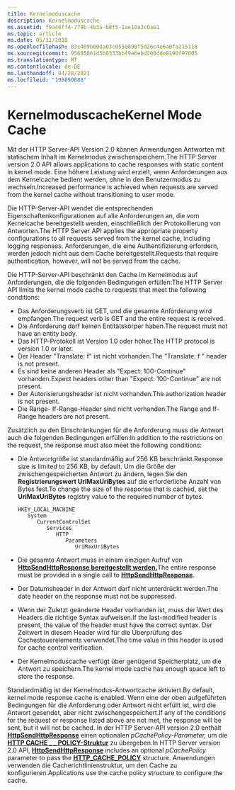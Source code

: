 ```yaml
---
title: Kernelmoduscache
description: Kernelmoduscache
ms.assetid: f9a46ff4-779b-4b3a-b8f5-1ae10a3c0a61
ms.topic: article
ms.date: 05/31/2018
ms.openlocfilehash: 83c409b00da03c0550899f5d26c4e6a0fa215118
ms.sourcegitcommit: 95685061d5b0333bbf9e6ebd208dde8190f97005
ms.translationtype: MT
ms.contentlocale: de-DE
ms.lasthandoff: 04/28/2021
ms.locfileid: "108090888"
---
```

# <a name="kernel-mode-cache"></a><span data-ttu-id="28a0d-103">Kernelmoduscache</span><span class="sxs-lookup"><span data-stu-id="28a0d-103">Kernel Mode Cache</span></span>

<span data-ttu-id="28a0d-104">Mit der HTTP Server-API Version 2.0 können Anwendungen Antworten mit statischem Inhalt im Kernelmodus zwischenspeichern.</span><span class="sxs-lookup"><span data-stu-id="28a0d-104">The HTTP Server version 2.0 API allows applications to cache responses with static content in kernel mode.</span></span> <span data-ttu-id="28a0d-105">Eine höhere Leistung wird erzielt, wenn Anforderungen aus dem Kernelcache bedient werden, ohne in den Benutzermodus zu wechseln.</span><span class="sxs-lookup"><span data-stu-id="28a0d-105">Increased performance is achieved when requests are served from the kernel cache without transitioning to user mode.</span></span>

<span data-ttu-id="28a0d-106">Die HTTP-Server-API wendet die entsprechenden Eigenschaftenkonfigurationen auf alle Anforderungen an, die vom Kernelcache bereitgestellt werden, einschließlich der Protokollierung von Antworten.</span><span class="sxs-lookup"><span data-stu-id="28a0d-106">The HTTP Server API applies the appropriate property configurations to all requests served from the kernel cache, including logging responses.</span></span> <span data-ttu-id="28a0d-107">Anforderungen, die eine Authentifizierung erfordern, werden jedoch nicht aus dem Cache bereitgestellt.</span><span class="sxs-lookup"><span data-stu-id="28a0d-107">Requests that require authentication, however, will not be served from the cache.</span></span>

<span data-ttu-id="28a0d-108">Die HTTP-Server-API beschränkt den Cache im Kernelmodus auf Anforderungen, die die folgenden Bedingungen erfüllen:</span><span class="sxs-lookup"><span data-stu-id="28a0d-108">The HTTP Server API limits the kernel mode cache to requests that meet the following conditions:</span></span>

-   <span data-ttu-id="28a0d-109">Das Anforderungsverb ist GET, und die gesamte Anforderung wird empfangen.</span><span class="sxs-lookup"><span data-stu-id="28a0d-109">The request verb is GET and the entire request is received.</span></span>
-   <span data-ttu-id="28a0d-110">Die Anforderung darf keinen Entitätskörper haben.</span><span class="sxs-lookup"><span data-stu-id="28a0d-110">The request must not have an entity body.</span></span>
-   <span data-ttu-id="28a0d-111">Das HTTP-Protokoll ist Version 1.0 oder höher.</span><span class="sxs-lookup"><span data-stu-id="28a0d-111">The HTTP protocol is version 1.0 or later.</span></span>
-   <span data-ttu-id="28a0d-112">Der Header "Translate: f" ist nicht vorhanden.</span><span class="sxs-lookup"><span data-stu-id="28a0d-112">The "Translate: f " header is not present.</span></span>
-   <span data-ttu-id="28a0d-113">Es sind keine anderen Header als "Expect: 100-Continue" vorhanden.</span><span class="sxs-lookup"><span data-stu-id="28a0d-113">Expect headers other than "Expect: 100-Continue" are not present.</span></span>
-   <span data-ttu-id="28a0d-114">Der Autorisierungsheader ist nicht vorhanden.</span><span class="sxs-lookup"><span data-stu-id="28a0d-114">The authorization header is not present.</span></span>
-   <span data-ttu-id="28a0d-115">Die Range- If-Range-Header sind nicht vorhanden.</span><span class="sxs-lookup"><span data-stu-id="28a0d-115">The Range and If-Range headers are not present.</span></span>

<span data-ttu-id="28a0d-116">Zusätzlich zu den Einschränkungen für die Anforderung muss die Antwort auch die folgenden Bedingungen erfüllen:</span><span class="sxs-lookup"><span data-stu-id="28a0d-116">In addition to the restrictions on the request, the response must also meet the following conditions:</span></span>

-   <span data-ttu-id="28a0d-117">Die Antwortgröße ist standardmäßig auf 256 KB beschränkt.</span><span class="sxs-lookup"><span data-stu-id="28a0d-117">Response size is limited to 256 KB, by default.</span></span> <span data-ttu-id="28a0d-118">Um die Größe der zwischengespeicherten Antwort zu ändern, legen Sie den **Registrierungswert UriMaxUriBytes** auf die erforderliche Anzahl von Bytes fest.</span><span class="sxs-lookup"><span data-stu-id="28a0d-118">To change the size of the response that is cached, set the **UriMaxUriBytes** registry value to the required number of bytes.</span></span>

    ```
    HKEY_LOCAL_MACHINE
       System
          CurrentControlSet
             Services
                HTTP
                   Parameters
                      UriMaxUriBytes
    ```

-   <span data-ttu-id="28a0d-119">Die gesamte Antwort muss in einem einzigen Aufruf von [**HttpSendHttpResponse bereitgestellt werden.**](/windows/desktop/api/Http/nf-http-httpsendhttpresponse)</span><span class="sxs-lookup"><span data-stu-id="28a0d-119">The entire response must be provided in a single call to [**HttpSendHttpResponse**](/windows/desktop/api/Http/nf-http-httpsendhttpresponse).</span></span>
-   <span data-ttu-id="28a0d-120">Der Datumsheader in der Antwort darf nicht unterdrückt werden.</span><span class="sxs-lookup"><span data-stu-id="28a0d-120">The date header on the response must not be suppressed.</span></span>
-   <span data-ttu-id="28a0d-121">Wenn der Zuletzt geänderte Header vorhanden ist, muss der Wert des Headers die richtige Syntax aufweisen.</span><span class="sxs-lookup"><span data-stu-id="28a0d-121">If the last-modified header is present, the value of the header must have the correct syntax.</span></span> <span data-ttu-id="28a0d-122">Der Zeitwert in diesem Header wird für die Überprüfung des Cachesteuerelements verwendet.</span><span class="sxs-lookup"><span data-stu-id="28a0d-122">The time value in this header is used for cache control verification.</span></span>
-   <span data-ttu-id="28a0d-123">Der Kernelmoduscache verfügt über genügend Speicherplatz, um die Antwort zu speichern.</span><span class="sxs-lookup"><span data-stu-id="28a0d-123">The kernel mode cache has enough space left to store the response.</span></span>

<span data-ttu-id="28a0d-124">Standardmäßig ist der Kernelmodus-Antwortcache aktiviert.</span><span class="sxs-lookup"><span data-stu-id="28a0d-124">By default, kernel mode response cache is enabled.</span></span> <span data-ttu-id="28a0d-125">Wenn eine der oben aufgeführten Bedingungen für die Anforderung oder Antwort nicht erfüllt ist, wird die Antwort gesendet, aber nicht zwischengespeichert.</span><span class="sxs-lookup"><span data-stu-id="28a0d-125">If any of the conditions for the request or response listed above are not met, the response will be sent, but it will not be cached.</span></span> <span data-ttu-id="28a0d-126">In der HTTP Server-API version 2.0 enthält [**HttpSendHttpResponse**](/windows/desktop/api/Http/nf-http-httpsendhttpresponse) einen optionalen *pCachePolicy-Parameter,* um die [**HTTP CACHE \_ \_ POLICY-Struktur**](/windows/desktop/api/Http/ns-http-http_cache_policy) zu übergeben.</span><span class="sxs-lookup"><span data-stu-id="28a0d-126">In HTTP Server version 2.0 API, [**HttpSendHttpResponse**](/windows/desktop/api/Http/nf-http-httpsendhttpresponse) includes an optional *pCachePolicy* parameter to pass the [**HTTP\_CACHE\_POLICY**](/windows/desktop/api/Http/ns-http-http_cache_policy) structure.</span></span> <span data-ttu-id="28a0d-127">Anwendungen verwenden die Cacherichtlinienstruktur, um den Cache zu konfigurieren.</span><span class="sxs-lookup"><span data-stu-id="28a0d-127">Applications use the cache policy structure to configure the cache.</span></span>

 

 




